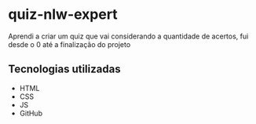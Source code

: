 # quiz-nlw-expert
Aprendi a criar um quiz que vai considerando a quantidade de acertos, fui desde o 0 até a finalização do projeto

## Tecnologias utilizadas
- HTML
- CSS
- JS
- GitHub